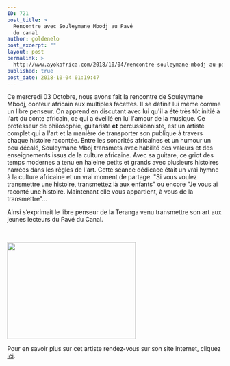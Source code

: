 ```yaml
---
ID: 721
post_title: >
  Rencontre avec Souleymane Mbodj au Pavé
  du canal
author: goldenelo
post_excerpt: ""
layout: post
permalink: >
  http://www.ayokafrica.com/2018/10/04/rencontre-souleymane-mbodj-au-pave-du-canal/
published: true
post_date: 2018-10-04 01:19:47
---
```

Ce mercredi 03 Octobre, nous avons fait la rencontre de Souleymane Mbodj, conteur africain aux multiples facettes.
Il se définit lui même comme un libre penseur. On apprend en discutant avec lui qu'il a été très tôt initié à l'art du conte africain, ce qui a éveillé en lui l'amour de la musique. Ce professeur de philosophie, guitariste<strong> et</strong> percussionniste, est un artiste complet qui a l'art et la manière de transporter son publique à travers chaque histoire racontée.
Entre les sonorités africaines et un humour un peu décalé, Souleymane Mboj transmets avec habilité des valeurs et des enseignements issus de la culture africaine.
Avec sa guitare, ce griot des temps modernes a tenu en haleine petits et grands avec plusieurs histoires narrées dans les règles de l'art.
Cette séance dédicace était un vrai hymne à la culture africaine et un vrai moment de partage.
"Si vous voulez transmettre une histoire, transmettez là aux enfants" ou encore "Je vous ai raconté une histoire. Maintenant elle vous appartient, à vous de la transmettre"...

Ainsi s’exprimait le libre penseur de la Teranga venu transmettre son art aux jeunes lecteurs du Pavé du Canal.

&nbsp;

<img class="alignnone size-medium wp-image-723" src="http://www.ayokafrica.com/wp-content/uploads/2018/10/WhatsApp-Image-2018-10-04-at-00.53.40-1-300x225.jpeg" alt="" width="300" height="225" />

Pour en savoir plus sur cet artiste rendez-vous sur son site internet, cliquez <a href="http://www.leebkat.com">ici</a>.